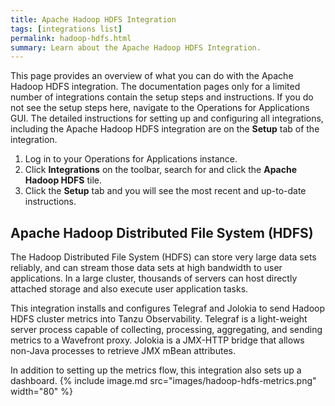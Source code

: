 ```yaml
---
title: Apache Hadoop HDFS Integration
tags: [integrations list]
permalink: hadoop-hdfs.html
summary: Learn about the Apache Hadoop HDFS Integration.
---
```


This page provides an overview of what you can do with the Apache Hadoop HDFS integration. The documentation pages only for a limited number of integrations contain the setup steps and instructions. If you do not see the setup steps here, navigate to the Operations for Applications GUI. The detailed instructions for setting up and configuring all integrations, including the Apache Hadoop HDFS integration are on the **Setup** tab of the integration.

1. Log in to your Operations for Applications instance. 
2. Click **Integrations** on the toolbar, search for and click the **Apache Hadoop HDFS** tile. 
3. Click the **Setup** tab and you will see the most recent and up-to-date instructions.

## Apache Hadoop Distributed File System (HDFS)

The Hadoop Distributed File System (HDFS) can store very large data sets reliably, and can stream those data sets at high bandwidth to user applications. In a large cluster, thousands of servers can host directly attached storage and also execute user application tasks.

This integration installs and configures Telegraf and Jolokia to send Hadoop HDFS cluster metrics into Tanzu Observability. Telegraf is a light-weight server process capable of collecting, processing, aggregating, and sending metrics to a Wavefront proxy. Jolokia is a JMX-HTTP bridge that allows non-Java processes to retrieve JMX mBean attributes.

In addition to setting up the metrics flow, this integration also sets up a dashboard.
{% include image.md src="images/hadoop-hdfs-metrics.png" width="80" %}




